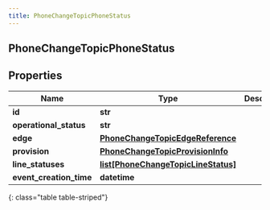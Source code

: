 ```yaml
---
title: PhoneChangeTopicPhoneStatus
---
```

## PhoneChangeTopicPhoneStatus

## Properties

|Name | Type | Description | Notes|
|------------ | ------------- | ------------- | -------------|
| **id** | **str** |  | [optional] |
| **operational_status** | **str** |  | [optional] |
| **edge** | [**PhoneChangeTopicEdgeReference**](PhoneChangeTopicEdgeReference.html) |  | [optional] |
| **provision** | [**PhoneChangeTopicProvisionInfo**](PhoneChangeTopicProvisionInfo.html) |  | [optional] |
| **line_statuses** | [**list[PhoneChangeTopicLineStatus]**](PhoneChangeTopicLineStatus.html) |  | [optional] |
| **event_creation_time** | **datetime** |  | [optional] |
{: class="table table-striped"}


